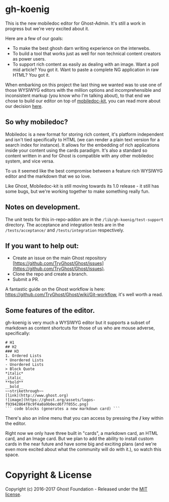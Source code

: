 # gh-koenig

This is the new mobiledoc editor for Ghost-Admin. It's still a work in progress but we're very excited about it.

Here are a few of our goals:

- To make the best ghosh darn writing experience on the interwebs.
- To build a tool that works just as well for non technical content creators as power users.
- To support rich content as easily as dealing with an image. Want a poll mid article? You got it. Want to paste a complete NG application in raw HTML? You got it.

When embarking on this project the last thing we wanted was to use one of those WYSIWYG editors with the million options and incomprehensible and inconsistent markup (you know who I'm talking about), to that end we chose to build our editor on top of [mobiledoc-kit](https://github.com/bustlelabs/mobiledoc-kit), you can read more about our decision [here](https://github.com/TryGhost/Ghost/issues/7429).

## So why mobiledoc? 
Mobiledoc is a new format for storing rich content, it's platform independent and isn't tied specifically to HTML (we can render a plain text version for a search index for instance). It allows for the embedding of rich applications inside your content using the cards paradigm. It's also a standard so content written in and for Ghost is compatible with any other mobiledoc system, and vice versa.
 
To us it seemed like the best compromise between a feature rich WYSIWYG editor and the markdown that we so love.
 
Like Ghost, Mobiledoc-kit is still moving towards its 1.0 release - it still has some bugs, but we're working together to make something really fun. 

## Notes on development.
The unit tests for this in-repo-addon are in the `/lib/gh-koenig/test-support` directory.
The acceptance and integration tests are in the `/tests/acceptance/` and `/tests/integration` respectively.

## If you want to help out:

- Create an issue on the main Ghost repository [https://github.com/TryGhost/Ghost/issues](https://github.com/TryGhost/Ghost/issues).
- Clone the repo and create a branch.
- Submit a PR.

A fantastic guide on the Ghost workflow is here: https://github.com/TryGhost/Ghost/wiki/Git-workflow, it's well worth a read.

## Some features of the editor.

gh-koenig is very much a WYSIWYG editor but it supports a subset of markdown as content shortcuts for those of us who are mouse adverse, specifically:

```text
# H1
## H2
### H3
1. Ordered Lists
* Unordered Lists
- Unordered Lists
> Block Quote
*italic*
_italic_
**bold**
__bold__
~~strikethrough~~
[link](http://www.ghost.org)
![image](https://ghost.org/assets/logos-f93942864f8c9f4a0a9b0ecd6f7f055c.png)
``` code blocks (generates a new markdown card) ```
```
There's also an inline menu that you can access by pressing the **/** key within the editor.

Right now we only have three built in "cards", a markdown card, an HTML card, and an Image card. But we plan to add the ability to install custom cards in the near future and have some big and exciting plans (and we're even more excited about what the community will do with it.), so watch this space.

# Copyright & License

Copyright (c) 2016-2017 Ghost Foundation - Released under the [MIT license](LICENSE).

